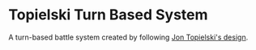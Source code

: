 # Topielski Turn Based System
A turn-based battle system created by following [Jon Topielski's design](https://www.youtube.com/watch?v=ifXGvlAn0bY&t=11s).
